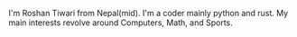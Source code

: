 I'm Roshan Tiwari from Nepal(mid). I'm a coder mainly python and rust. My main interests revolve around Computers, Math, and Sports.
